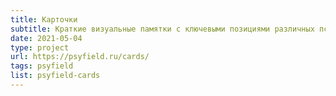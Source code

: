```yaml
---
title: Карточки
subtitle: Краткие визуальные памятки с ключевыми позициями различных психологических подходов в сжатой форме
date: 2021-05-04
type: project
url: https://psyfield.ru/cards/
tags: psyfield
list: psyfield-cards
---
```

